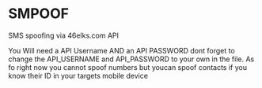 # SMPOOF
SMS spoofing via 46elks.com API

You Will need a API Username AND an API PASSWORD
dont forget to change the API_USERNAME and API_PASSWORD to your own in the file.
As fo right now you cannot spoof numbers but youcan spoof contacts if you know their ID in your targets mobile device
